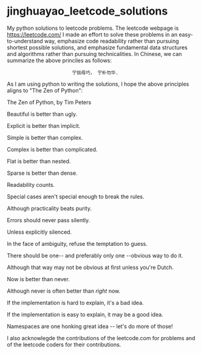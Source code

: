 # jinghuayao_leetcode_solutions

My python solutions to leetcode problems. The leetcode webpage is https://leetcode.com/
I made an effort to solve these problems in an easy-to-understand way, emphasize code 
readability rather than pursuing shortest possible solutions, and emphasize fundamental data structures
and algorithms rather than pursuing technicalities. In Chinese, we can summarize the above princiles as follows:

                            宁拙毋巧， 宁朴勿华.

As I am using python to writing the solutions, I hope the above
principles aligns to "The Zen of Python":

The Zen of Python, by Tim Peters

Beautiful is better than ugly.

Explicit is better than implicit.

Simple is better than complex.

Complex is better than complicated.

Flat is better than nested.

Sparse is better than dense.

Readability counts.

Special cases aren't special enough to break the rules.

Although practicality beats purity.

Errors should never pass silently.

Unless explicitly silenced.

In the face of ambiguity, refuse the temptation to guess.

There should be one-- and preferably only one --obvious way to do it.

Although that way may not be obvious at first unless you're Dutch.

Now is better than never.

Although never is often better than *right* now.

If the implementation is hard to explain, it's a bad idea.

If the implementation is easy to explain, it may be a good idea.

Namespaces are one honking great idea -- let's do more of those!

I also acknowlegde the contributions of the leetcode.com for problems and of the leetcode coders for their contributions.
